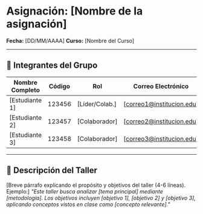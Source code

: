 
# Asignación: [Nombre de la asignación]

**Fecha:** [DD/MM/AAAA]
**Curso:** [Nombre del Curso]

---

## 👥 Integrantes del Grupo

| Nombre Completo       | Código  | Rol            | Correo Electrónico       |
|-----------------------|---------|----------------|--------------------------|
| [Estudiante 1]        | 123456  | [Líder/Colab.] | [correo1@institucion.edu]|
| [Estudiante 2]        | 123457  | [Colaborador]  | [correo2@institucion.edu]|
| [Estudiante 3]        | 123458  | [Colaborador]  | [correo3@institucion.edu]|

---

## 📌 Descripción del Taller
[Breve párrafo explicando el propósito y objetivos del taller (4-6 líneas). Ejemplo:]
*"Este taller busca analizar [tema principal] mediante [metodología]. Los objetivos incluyen [objetivo 1], [objetivo 2] y [objetivo 3], aplicando conceptos vistos en clase como [concepto relevante]."*
